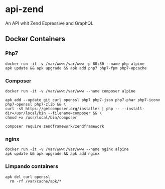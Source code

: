 # api-zend
An API whit Zend Expressive and GraphQL

## Docker Containers
### Php7

    docker run -it -v /var/www:/var/www -p 80:80 --name php alpine
    apk update && apk upgrade && apk add php7 php7-fpm php7-opcache

### Composer
 
    docker run -it -v /var/www:/var/www --name composer alpine

    apk add --update git curl openssl php7 php7-json php7-phar php7-iconv php7-openssl php7-zlib && \
    curl -sS https://getcomposer.org/installer | php -- --install-dir=/usr/local/bin --filename=composer && \
    chmod +x /usr/local/bin/composer
    
    composer require zendframework/zendframework
	  
    
### nginx
 
    docker run -it -v /var/www:/var/www --name nginx alpine
    apk update && apk upgrade && apk add nginx
    
### Limpando containers
    apk del curl openssl
	  rm -rf /var/cache/apk/*
